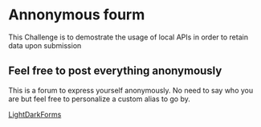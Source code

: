 # Annonymous fourm

This Challenge is to demostrate the usage of local APIs in order to retain data upon submission

## Feel free to post everything anonymously

This is a forum to express yourself anonymously. No need to say who you are but feel free to personalize a custom alias to go by.


[LightDarkForms](https://untoldextacy.github.io/LightDarkForms/)
